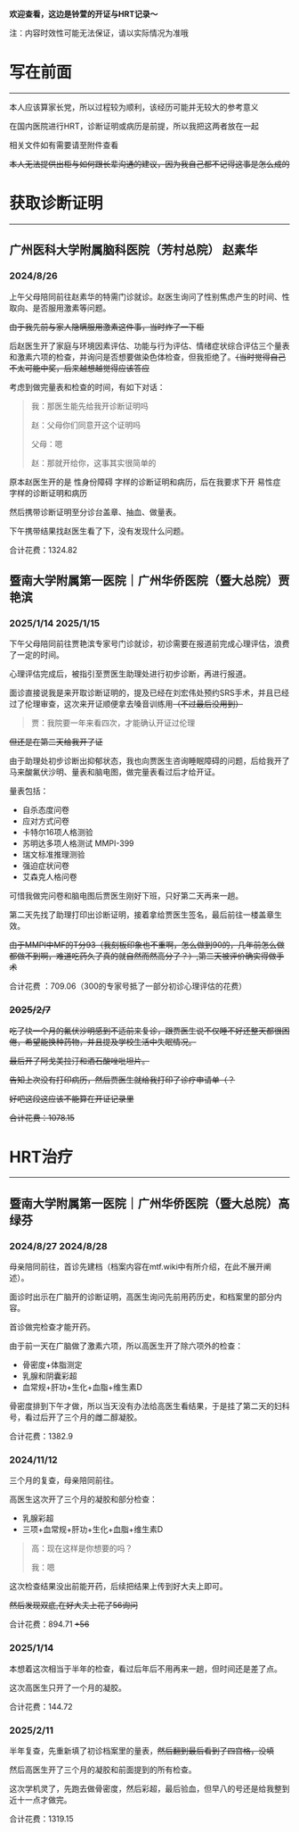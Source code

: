 **欢迎查看，这边是铃萱的开证与HRT记录～**

注：内容时效性可能无法保证，请以实际情况为准哦

# 写在前面

---

本人应该算家长党，所以过程较为顺利，该经历可能并无较大的参考意义

在国内医院进行HRT，诊断证明或病历是前提，所以我把这两者放在一起

相关文件如有需要请至附件查看

~~本人无法提供出柜与如何跟长辈沟通的建议，因为我自己都不记得这事是怎么成的~~

# 获取诊断证明

---

## 广州医科大学附属脑科医院（芳村总院） 赵素华

### **2024/8/26** 

上午父母陪同前往赵素华的特需门诊就诊。赵医生询问了性别焦虑产生的时间、性取向、是否服用激素等问题。

~~由于我先前与家人隐瞒服用激素这件事，当时炸了一下柜~~

后赵医生开了家庭与环境因素评估、功能与行为评估、情绪症状综合评估三个量表和激素六项的检查，并询问是否想要做染色体检查，但我拒绝了。~~（当时觉得自己不太可能中奖，后来越想越觉得应该答应~~

考虑到做完量表和检查的时间，有如下对话：

> 我：那医生能先给我开诊断证明吗
>
> 赵：父母你们同意开这个证明吗
>
> 父母：嗯
>
> 赵：那就开给你，这事其实很简单的

原本赵医生开的是 性身份障碍 字样的诊断证明和病历，后在我要求下开 易性症 字样的诊断证明和病历

然后携带诊断证明至分诊台盖章、抽血、做量表。

下午携带结果找赵医生看了下，没有发现什么问题。

合计花费：1324.82

## 暨南大学附属第一医院｜广州华侨医院（暨大总院）贾艳滨

### **2025/1/14  2025/1/15**

下午父母陪同前往贾艳滨专家号门诊就诊，初诊需要在报道前完成心理评估，浪费了一定的时间。

心理评估完成后，被指引至贾医生助理处进行初步诊断，再进行报道。

面诊直接说我是来开取诊断证明的，提及已经在刘宏伟处预约SRS手术，并且已经过了伦理审查，这次来开证顺便拿去嗓音训练用~~（不过最后没用到）~~

> 贾：我院要一年来看四次，才能确认开证过伦理

~~但还是在第二天给我开了证~~

由于助理处初步诊断出抑郁状态，我也向贾医生咨询睡眠障碍的问题，后给我开了马来酸氟伏沙明、量表和脑电图，做完量表看过后才给开证。

量表包括：

- 自杀态度问卷
- 应对方式问卷
- 卡特尔16项人格测验
- 苏明达多项人格测试 MMPI-399
- 瑞文标准推理测验
- 强迫症状问卷
- 艾森克人格问卷

可惜我做完问卷和脑电图后贾医生刚好下班，只好第二天再来一趟。

第二天先找了助理打印出诊断证明，接着拿给贾医生签名，最后前往一楼盖章生效。

~~由于MMPI中MF的T分93（我刻板印象也不重啊，怎么做到90的，几年前怎么做都做不到啊，难道吃药久了真的就自然而然高分了？）,第二天被评价确实得做手术~~

合计花费 ：709.06（300的专家号抵了一部分初诊心理评估的花费）

### ~~**2025/2/7**~~

~~吃了快一个月的氟伏沙明感到不适前来复诊，跟贾医生说不仅睡不好还整天都很困倦，希望能换种药物，并且提及学校生活中失眠情况。~~

~~最后开了阿戈美拉汀和酒石酸唑吡坦片。~~

~~告知上次没有打印病历，然后贾医生就给我打印了诊疗申请单（？~~

~~好吧这段这应该不能算在开证记录里~~

~~合计花费：1078.15~~

# HRT治疗

---

## 暨南大学附属第一医院｜广州华侨医院（暨大总院）高绿芬

### **2024/8/27  2024/8/28**

母亲陪同前往，首诊先建档（档案内容在mtf.wiki中有所介绍，在此不展开阐述）。

面诊时出示在广脑开的诊断证明，高医生询问先前用药历史，和档案里的部分内容。

首诊做完检查才能开药。

由于前一天在广脑做了激素六项，所以高医生开了除六项外的检查：

- 骨密度+体脂测定
- 乳腺和阴囊彩超
- 血常规+肝功+生化+血脂+维生素D

骨密度排到下午才做，所以当天没有办法给高医生看结果，于是挂了第二天的妇科号，看过后开了三个月的雌二醇凝胶。

合计花费：1382.9

### **2024/11/12**

三个月的复查，母亲陪同前往。

高医生这次开了三个月的凝胶和部分检查：

- 乳腺彩超
- 三项+血常规+肝功+生化+血脂+维生素D

> 高：现在这样是你想要的吗？
>
> 我：嗯

这次检查结果没出前能开药，后续把结果上传到好大夫上即可。

~~然后发现双底,在好大夫上花了56询问~~

合计花费：894.71 ~~+56~~

### **2025/1/14**

本想着这次相当于半年的检查，看过后年后不用再来一趟，但时间还是差了点。

这次高医生只开了一个月的凝胶。

合计花费：144.72

### **2025/2/11**

半年复查，先重新填了初诊档案里的量表，~~然后翻到最后看到了四宫格，没填~~

然后高医生开了三个月的凝胶和前面提到的所有检查。

这次学机灵了，先跑去做骨密度，然后彩超，最后验血，但早八的号还是给我整到近十一点才做完。

合计花费：1319.15

